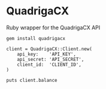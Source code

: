 # QuadrigaCX

Ruby wrapper for the QuadrigaCX API

`gem install quadrigacx`

```
client = QuadrigaCX::Client.new(
	api_key:    'API_KEY', 
	api_secret: 'API_SECRET', 
	client_id:  'CLIENT_ID',
)

puts client.balance
```
